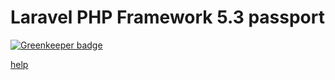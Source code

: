 # Laravel PHP Framework 5.3 passport

[![Greenkeeper badge](https://badges.greenkeeper.io/zanjs/laravel-5.3-passport-some.svg)](https://greenkeeper.io/)


[help](https://www.laravel.com/docs/5.3/passport)


